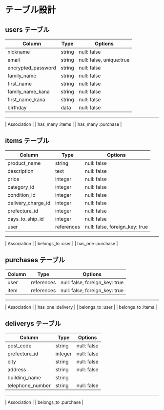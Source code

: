 # テーブル設計

## users テーブル

| Column                 | Type   | Options                  |
| ---------------------- | ------ | ------------------------ | 
| nickname               | string | null: false              |
| email                  | string | null: false, unique:true |
| encrypted_password     | string | null: false              |
| family_name            | string | null: false              |
| first_name             | string | null: false              |
| family_name_kana       | string | null: false              |
| first_name_kana        | string | null: false              |
| birthday               | data   | null: false              |
--------------------------------------------------------------
| Association            |
| has_many :items        |
| has_many :purchase     |




## items テーブル

| Column             | Type       | Options                        |
| ------------------ | ---------- | ------------------------------ |
| product_name       | string     | null: false                    |
| description        | text       | null: false                    |
| price              | integer    | null: false                    |
| category_id        | integer    | null: false                    |
| condition_id       | integer    | null: false                    |
| delivery_charge_id | integer    | null: false                    |
| prefecture_id      | integer    | null: false                    |
| days_to_ship_id    | integer    | null: false                    |
| user               | references | null: false, foreign_key: true |
--------------------------------------------------------------------
| Association            |
| belongs_to :user       |
| has_one :purchase      |

## purchases テーブル

| Column    | Type       | Options                       |
| --------- | ---------- | ----------------------------- |
| user      | references | null: false, foreign_key: true|
| item      | references | null: false, foreign_key: true|
----------------------------------------------------------
| Association            |
| has_one :delivery      |
| belongs_to :user       |
| belongs_to :items      |


## deliverys テーブル

| Column           | Type       | Options                       |
| ---------------- | -----------| ------------------------------|
| post_code        | string     | null: false                   |
| prefecture_id    | integer    | null: false                   |
| city             | string     | null: false                   |
| address          | string     | null: false                   |
| building_name    | string     |                               |
| telephone_number | string     | null: false                   |
------------------------------------------------------------------
| Association            |
| belongs_to :purchase   |

